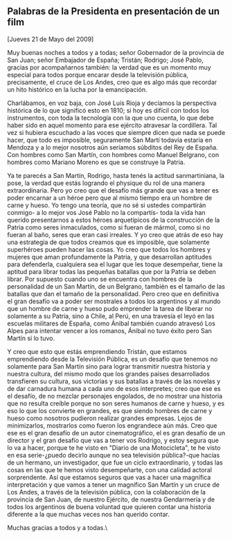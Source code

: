 Palabras de la Presidenta en presentación de un film
----------------------------------------------------

[Jueves 21 de Mayo del 2009]

Muy buenas noches a todos y a todas; señor Gobernador de la provincia de
San Juan; señor Embajador de España; Tristán; Rodrigo; José Pablo,
gracias por acompañarnos también: la verdad que es un momento muy
especial para todos porque encarar desde la televisión pública,
precisamente, el cruce de Los Andes, creo que es algo más que recordar
un hito histórico en la lucha por la emancipación.

Charlábamos, en voz baja, con José Luís Rioja y decíamos la perspectiva
histórica de lo que significó esto en 1810; si hoy es difícil con todos
los instrumentos, con toda la tecnología con la que uno cuenta, lo que
debe haber sido en aquel momento para ese ejército atravesar la
cordillera. Tal vez si hubiera escuchado a las voces que siempre dicen
que nada se puede hacer, que todo es imposible, seguramente San Martí
todavía estaría en Mendoza y a lo mejor nosotros aún seríamos súbditos
del Rey de España. Con hombres como San Martín, con hombres como Manuel
Belgrano, con hombres como Mariano Moreno es que se construye la Patria.

Ya te parecés a San Martín, Rodrigo, hasta tenés la actitud
sanmartiniana, la pose, la verdad que estás logrando el physique du rol
de una manera extraordinaria. Pero yo creo que el desafío más grande que
vas a tener es poder encarnar a un héroe pero que al mismo tiempo era un
hombre de carne y hueso. Yo tengo una teoría, que no sé si ustedes
compartirán conmigo- a lo mejor vos José Pablo no la compartís- toda la
vida han querido presentarnos a estos héroes arquetípicos de la
construcción de la Patria como seres inmaculados, como si fueran de
mármol, como si no fueran al baño, seres que eran casi irreales. Y yo
creo que atrás de eso hay una estrategia de que todos creamos que es
imposible, que solamente superhéroes pueden hacer las cosas. Yo creo que
todos los hombres y mujeres que aman profundamente la Patria, y que
desarrollan aptitudes para defenderla, cualquiera sea el lugar que les
toque desempeñar, tiene la aptitud para librar todas las pequeñas
batallas que por la Patria se deben librar. Por supuesto cuando uno se
encuentra con hombres de la personalidad de un San Martín, de un
Belgrano, también es el tamaño de las batallas que dan el tamaño de la
personalidad. Pero creo que en definitiva el gran desafío va a poder ser
mostrales a todos los argentinos y al mundo que un hombre de carne y
hueso pudo emprender la tarea de liberar no solamente a su Patria, sino
a Chile, al Perú, en una travesía el leyó en las escuelas militares de
España, como Ánibal también cuando atravesó Los Alpes para intentar
vencer a los romanos, Ánibal no tuvo éxito pero San Martín sí lo tuvo.

Y creo que esto que estás emprendiendo Tristán, que estamos emprendiendo
desde la Televisión Pública, es un desafío que tenemos no solamente para
San Martín sino para lograr transmitir nuestra historia y nuestra
cultura, del mismo modo que los grandes países desarrollados transfieren
su cultura, sus victorias y sus batallas a través de las novelas y de
dar carnadura humana a cada uno de esos interpretes; creo que ese es el
desafío, de no mezclar personajes engolados, de no mostrar una historia
que no resulta creíble porque no son seres humanos de carne y hueso, y
es eso lo que los convierte en grandes, es que siendo hombres de carne y
hueso como nosotros pudieron realizar grandes empresas. Lejos de
minimizarlos, mostrarlos como fueron los engrandece aún más. Creo que
ese es el gran desafío de un autor cinematográfico, el es gran desafío
de un director y el gran desafío que vas a tener vos Rodrigo, y estoy
segura que lo va a hacer, porque te he visto en "Diario de una
Motocicleta", te he visto en esa serie-¿puedo decirlo aunque no sea
televisión pública?-que hacías de un hermano, un investigador, que fue
un ciclo extraordinario, y todas las cosas en las que te hemos visto
desempeñarte, con una calidad actoral sorprendente. Así que estamos
seguros que vas a hacer una magnífica interpretación y que vamos a tener
un magnífico San Martín y un cruce de Los Andes, a través de la
televisión pública, con la colaboración de la provincia de San Juan, de
nuestro Ejército, de nuestra Gendarmería y de todos los argentinos de
buena voluntad que quieren contar una historia diferente a la que muchas
veces nos han querido contar.

Muchas gracias a todos y a todas.\

 

